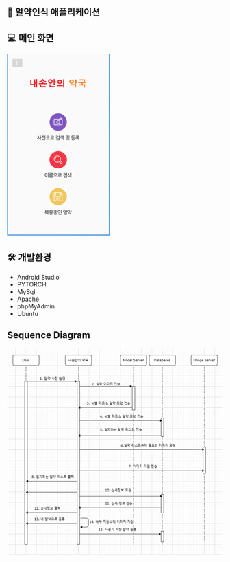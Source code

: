 ## 💊 알약인식 애플리케이션

## 💻 메인 화면
<img src="img/main.png" alt="">

## 🛠️ 개발환경
- Android Studio
- PYTORCH
- MySql
- Apache
- phpMyAdmin
- Ubuntu

## Sequence Diagram
<img src="img/Sequence Diagram.png" alt="">
